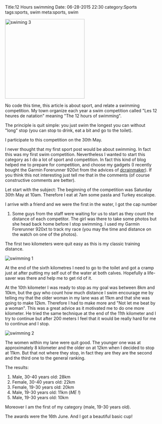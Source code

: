 Title:12 Hours swimming
Date: 06-28-2015 22:30
category:Sports
tags:sports, swim
meta:sports, swim

<img class="align-left" src="../../media/2015.06/swim3.jpg" alt="swiming 3" width="262">

No code this time, this article is about sport, and relate a swimming
competition.
My town organize each year a swim competition called "Les 12 heures de natation"
meaning "The 12 hours of swimming".

The principle is quit simple: you just swim the longest you can without "long"
stop (you can stop to drink, eat a bit and go to the toilet).

I participate to this competition on the 30th May.

<!-- PELICAN_END_SUMMARY -->

I never thought that my first sport post would be about swimming. In fact this
was my first swim competition.
Nevertheless I wanted to start this category as I do a lot of sport and
competition. In fact this kind of blog helped me to prepare for competition,
and choose my gadgets (I recently bought the Garmin Forerunner 920xt from the
advices of [dcrainmaker](http://dcrainmaker.com)).
If you think this not interesting just tell me that in the comments (of course
constructive comments are better).

Let start with the subject:
The beginning of the competition was Saturday 30th May at 10am. Therefore I eat
at 7am some pasta and Turkey escalope.

I arrive with a friend and we were the first in the water, I got the cap number
1. Some guys from the staff were waiting for us to start as they count the distance
of each competitor.
The girl was there to take some photos but she head back home before I stop
swimming. I used my Garmin Forerunner 920xt to track my race (you may the time
and distance on the watch on one of the photos).

The first two kilometers were quit easy as this is my classic training distance.

![swimming 1](../../media/2015.06/swim1.jpg)

At the end of the sixth kilometres I need to go to the toilet and got a cramp
just at after putting my self out of the water at both calves. Hopefully a
life-saver was there and help me to get rid of it.

At the 10th kilometer I was ready to stop as my goal was between 8km and 10km,
but the guy who count how much distance I swim encourage me by telling my that
the older woman in my lane was at 11km and that she was going to make 12km.
Therefore I had to make more and "Not let me beat by a woman". This was a great
advice as it motivated me to do one more kilometer. He tried the same technique
at the end of the 11th kilometer and I try to continue but after 200 meters I
feel that it would be really hard for me to continue and I stop.

![swimming 2](../../media/2015.06/swim2.jpg)

The women within my lane were quit good. The younger one was at approximately 8
kilometer and the older on at 12km when I decided to stop at 11km. But that not
where they stop, in fact they are they are the second and the third one to the
general ranking.

The results:

  1. Male, 30-40 years old: 28km
  2. Female, 30-40 years old: 22km
  3. Female, 19-30 years old: 20km
  4. Male, 19-30 years old: 11km (*ME !*)
  5. Male, 19-30 years old: 10km

Moreover I am the first of my category (male, 19-30 years old).

The awards were the 16th June.
And I got a beautiful basic cup!
